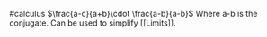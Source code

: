#calculus 
$\frac{a-c}{a+b}\cdot \frac{a-b}{a-b}$
Where a-b is the conjugate. Can be used to simplify [[Limits]].
